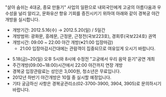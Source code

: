 "살아 숨쉬는 4대궁, 종묘 만들기" 사업의 일환으로 내외국인에게 고궁의 아름다움과 우수성을 널리 알리고, 문화유산 향유 기회를 증진시키기 위하여 아래와 같이 경복궁 야간개방을 실시합니다.

- 개방기간: 2012.5.16(수) → 2012.5.20(일) / 5일간
- 개방범위: 광화문, 흥례문, 근정문, 근정전(국보223호), 경회루(국보224호) 권역
- 개방시간: 09:00 ~ 22:00 야간 개방(※21:00 입장마감)
  - 21:00 입장마감시간대에는 관람객이 집중되므로 여유있게 오시기 바랍니다.

* 5.18(금)~20(일) 오후 5시와 8시에 수정전 "고궁에서 우리 음악 듣기"공연 개최
* 주간개방(09:00~18:00)시간에서 22:00 야간까지 연장 개방
* 경복궁 입장관람료는 성인은 3,000원, 청소년은 무료입니다.
* 2012년 하반기 야간개방은 10월 중 실시할 예정입니다.
* 기타 궁금하신 사항은 경복궁관리소(02-3700-3900, 3904, 3905)로 문의하시기 바랍니다.